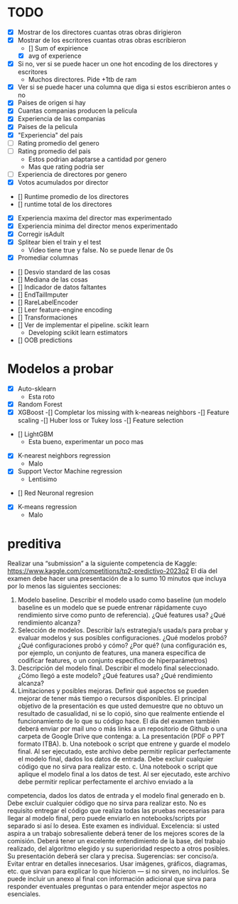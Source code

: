 # TODO
- [X] Mostrar de los directores cuantas otras obras dirigieron
- [x] Mostrar de los escritores cuantas otras obras escribieron
    - [] Sum of expirience
    - [X] avg of experience
- [x] Si no, ver si se puede hacer un one hot encoding de los directores y escritores
    - Muchos directores. Pide +1tb de ram
- [X] Ver si se puede hacer una columna que diga si estos escribieron antes o no
- [X] Paises de origen si hay
- [X] Cuantas companias producen la pelicula
- [X] Experiencia de las companias
- [X] Paises de la pelicula
- [X] "Experiencia" del pais
- [ ] Rating promedio del genero
- [ ] Rating promedio del pais
    - Estos podrian adaptarse a cantidad por genero
    - Mas que rating podria ser 
- [ ] Experiencia de directores por genero
- [X] Votos acumulados por director
- [] Runtime promedio de los directores
- [] runtime total de los directores
- [X] Experiencia maxima del director mas experimentado
- [X] Experiencia minima del director menos experimentado
- [X] Corregir isAdult
- [X] Splitear bien el train y el test
    - Video tiene true y false. No se puede llenar de 0s
- [X] Promediar columnas
- [] Desvio standard de las cosas
- [] Mediana de las cosas
- [] Indicador de datos faltantes
- [] EndTailImputer
- [] RareLabelEncoder
- [] Leer feature-engine encoding
- [] Transformaciones
- [] Ver de implementar el pipeline. scikit learn
    - Developing scikit learn estimators
- [] OOB predictions

 

# Modelos a probar

- [X] Auto-sklearn
    - Esta roto
- [X] Random Forest
- [X] XGBoost
    -[] Completar los missing with k-neareas neighbors
    -[] Feature scaling
    -[] Huber loss or Tukey loss
    -[] Feature selection
    
- [] LightGBM
    - Esta bueno, experimentar un poco mas
- [X] K-nearest neighbors regression
    - Malo 
- [X] Support Vector Machine regression
    - Lentisimo 
- [] Red Neuronal regresion
- [X] K-means regression
    - Malo 



# preditiva
Realizar una “submission” a la siguiente competencia de Kaggle:
https://www.kaggle.com/competitions/tp2-predictivo-2023q2
El día del examen debe hacer una presentación de a lo sumo 10 minutos que incluya por
lo menos las siguientes secciones:
1. Modelo baseline. Describir el modelo usado como baseline (un modelo baseline es
un modelo que se puede entrenar rápidamente cuyo rendimiento sirve como punto
de referencia). ¿Qué features usa? ¿Qué rendimiento alcanza?
2. Selección de modelos. Describir la/s estrategia/s usada/s para probar y evaluar
modelos y sus posibles configuraciones. ¿Qué modelos probó? ¿Qué
configuraciones probó y cómo? ¿Por qué? (una configuración es, por ejemplo, un
conjunto de features, una manera específica de codificar features, o un conjunto
específico de hiperparámetros)
3. Descripción del modelo final. Describir el modelo final seleccionado. ¿Cómo llegó
a este modelo? ¿Qué features usa? ¿Qué rendimiento alcanza?
4. Limitaciones y posibles mejoras. Definir qué aspectos se pueden mejorar de tener
más tiempo o recursos disponibles.
El principal objetivo de la presentación es que usted demuestre que no obtuvo un resultado
de casualidad, ni se lo copió, sino que realmente entiende el funcionamiento de lo que su
código hace.
El día del examen también deberá enviar por mail uno o más links a un repositorio de
Github o una carpeta de Google Drive que contenga:
a. La presentación (PDF o PPT formato ITBA).
b. Una notebook o script que entrene y guarde el modelo final. Al ser ejecutado,
este archivo debe permitir replicar perfectamente el modelo final, dados los datos de
entrada. Debe excluir cualquier código que no sirva para realizar esto.
c. Una notebook o script que aplique el modelo final a los datos de test. Al ser
ejecutado, este archivo debe permitir replicar perfectamente el archivo enviado a la

competencia, dados los datos de entrada y el modelo final generado en b. Debe
excluir cualquier código que no sirva para realizar esto.
No es requisito entregar el código que realiza todas las pruebas necesarias para llegar al
modelo final, pero puede enviarlo en notebooks/scripts por separado si así lo desea.
Este examen es individual.
Excelencia: si usted aspira a un trabajo sobresaliente deberá tener de los mejores scores de
la comisión. Deberá tener un excelente entendimiento de la base, del trabajo realizado, del
algoritmo elegido y su superioridad respecto a otros posibles. Su presentación deberá ser
clara y precisa.
Sugerencias: ser conciso/a. Evitar entrar en detalles innecesarios. Usar imágenes, gráficos,
diagramas, etc. que sirvan para explicar lo que hicieron — si no sirven, no incluirlos. Se
puede incluir un anexo al final con información adicional que sirva para responder
eventuales preguntas o para entender mejor aspectos no esenciales.
